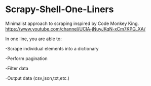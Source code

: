 # Scrapy-Shell-One-Liners

Minimalist approach to scraping inspired by Code Monkey King. 
https://www.youtube.com/channel/UClA-jNuyJKqN-xCm7KPG_XA/

In one line, you are able to:

-Scrape individual elements into a dictionary

-Perform pagination

-Filter data

-Output data (csv,json,txt,etc.)

